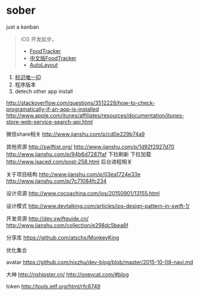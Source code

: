 # sober
just a kanban

> iOS 开发起步。
> * [FoodTracker](https://developer.apple.com/library/ios/referencelibrary/GettingStarted/DevelopiOSAppsSwift/index.html)
> * [中文版FoodTracker](http://www.jianshu.com/p/5460ed9e36e0)
> * [AutoLayout](https://developer.apple.com/library/ios/documentation/UserExperience/Conceptual/AutolayoutPG/index.html)

1. [标识唯一ID](http://nshipster.com/uuid-udid-unique-identifier/)
2. 程序版本
3. detech other app install

http://stackoverflow.com/questions/3512228/how-to-check-programatically-if-an-app-is-installed
http://www.apple.com/itunes/affiliates/resources/documentation/itunes-store-web-service-search-api.html

微信share相关
http://www.jianshu.com/p/cd0e229b74a9

其他资源
http://swiftist.org/
http://www.jianshu.com/p/1d92f2927d70
http://www.jianshu.com/p/94b6d7287faf 下拉刷新 下拉加载
http://www.isaced.com/post-258.html 后台进程相关

关于项目结构
http://www.jianshu.com/p/03ea1724e33e
http://www.jianshu.com/p/7c71084fc234

设计资源
http://www.cocoachina.com/ios/20150901/13155.html

设计模式
http://www.devtalking.com/articles/ios-design-pattern-in-swift-1/

开发资源
http://dev.swiftguide.cn/
http://www.jianshu.com/collection/e298dc5bea6f

分享库
https://github.com/atschx/MonkeyKing

优化集合

avatar
https://github.com/nixzhu/dev-blog/blob/master/2015-10-08-navi.md

大神
http://nshipster.cn/
http://onevcat.com/#blog

token 
http://tools.ietf.org/html/rfc6749
	

